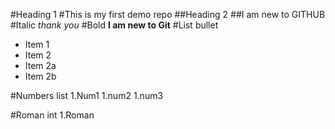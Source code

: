 #Heading 1
#This is my first demo repo
##Heading 2
##I am new to GITHUB
#Italic
*thank you*
#Bold
**I am new to Git**
#List bullet
* Item 1
* Item 2
* Item 2a
* Item 2b

#Numbers list
1.Num1
1.num2
1.num3

#Roman int
1.Roman
